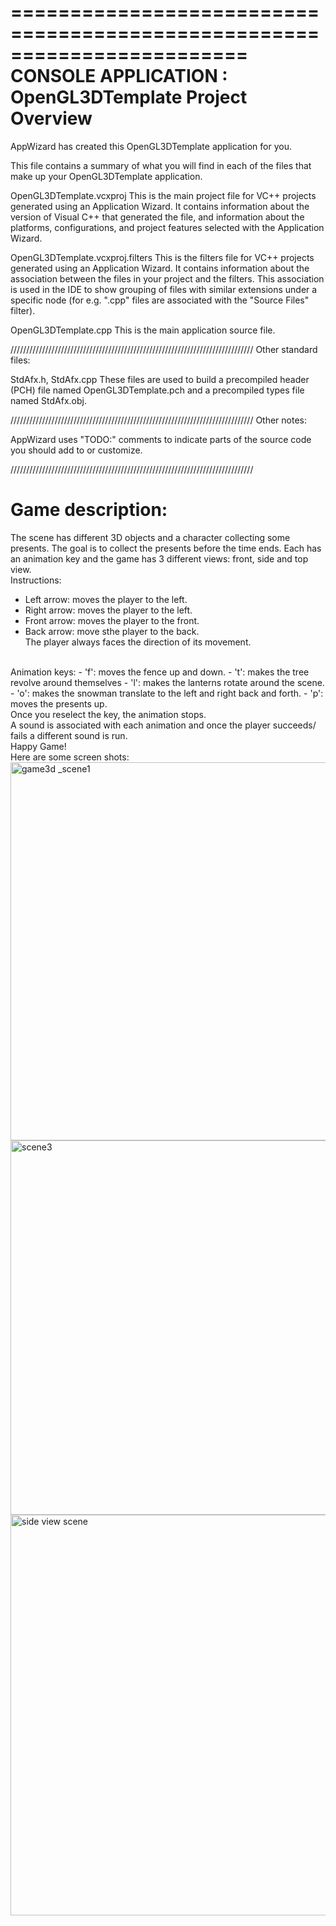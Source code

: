 ========================================================================
    CONSOLE APPLICATION : OpenGL3DTemplate Project Overview
========================================================================

AppWizard has created this OpenGL3DTemplate application for you.

This file contains a summary of what you will find in each of the files that
make up your OpenGL3DTemplate application.


OpenGL3DTemplate.vcxproj
    This is the main project file for VC++ projects generated using an Application Wizard.
    It contains information about the version of Visual C++ that generated the file, and
    information about the platforms, configurations, and project features selected with the
    Application Wizard.

OpenGL3DTemplate.vcxproj.filters
    This is the filters file for VC++ projects generated using an Application Wizard. 
    It contains information about the association between the files in your project 
    and the filters. This association is used in the IDE to show grouping of files with
    similar extensions under a specific node (for e.g. ".cpp" files are associated with the
    "Source Files" filter).

OpenGL3DTemplate.cpp
    This is the main application source file.

/////////////////////////////////////////////////////////////////////////////
Other standard files:

StdAfx.h, StdAfx.cpp
    These files are used to build a precompiled header (PCH) file
    named OpenGL3DTemplate.pch and a precompiled types file named StdAfx.obj.

/////////////////////////////////////////////////////////////////////////////
Other notes:

AppWizard uses "TODO:" comments to indicate parts of the source code you
should add to or customize.

/////////////////////////////////////////////////////////////////////////////

# Game description:

The scene has different 3D objects and a character collecting some presents. The goal is to collect the presents before the time ends.
Each has an animation key and the game has 3 different views: front, side and top view. 
<br/>
Instructions: 
<br/>
- Left arrow: moves the player to the left. 
- Right arrow: moves the player to the left. 
- Front arrow: moves the player to the front. 
- Back arrow: move sthe player to the back. <br/>
The player always faces the direction of its movement. 
<br/>
Animation keys: 
- 'f': moves the fence up and down.
- 't': makes the tree revolve around themselves 
- 'l': makes the lanterns rotate around the scene. 
- 'o': makes the snowman translate to the left and right back and forth.
- 'p': moves the presents up. 
<br/>
Once you reselect the key, the animation stops. 
<br/>
A sound is associated with each animation and once the player succeeds/ fails a different sound is run. <br/>
Happy Game!
<br/>
Here are some screen shots: 
<img width="605" alt="game3d _scene1" src="https://user-images.githubusercontent.com/51987270/146531531-9538813e-a8b9-4c15-89b0-0d7cf4edbab0.PNG"><img width="599" alt="scene3" src="https://user-images.githubusercontent.com/51987270/146531553-22164f5f-a6f5-46c8-b9ba-f4a1474f53c6.PNG">
 <img width="641" alt="side view scene" src="https://user-images.githubusercontent.com/51987270/146531545-704c0d33-d86f-4be8-bde9-db7ab907c34c.PNG">


